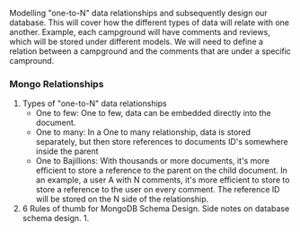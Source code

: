 Modelling "one-to-N" data relationships and subsequently design our database. This will cover how the different types of data will relate with one another. Example, each campground will have comments and reviews,
which will be stored under different models. We will need to define a relation between a campground and the comments that are under a specific campround. 
### Mongo Relationships
1. Types of "one-to-N" data relationships
    - One to few: One to few, data can be embedded directly into the document.
    - One to many: In a One to many relationship, data is stored separately, but then store references to documents ID's somewhere inside the parent
    - One to Bajillions: With thousands or more documents, it's more efficient to store a reference to the parent on the child document. In an example, a user A with N comments, it's more efficient to store 
	to store a reference to the user on every comment. The reference ID will be stored on the N side of the relationship.
2. 6 Rules of thumb for MongoDB Schema Design.
    Side notes on database schema design.
    1. 
    